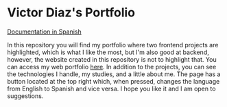 # Victor Diaz's Portfolio

[Documentation in Spanish](README_es.md)

In this repository you will find my portfolio where two frontend projects are highlighted, which is what I like the most, but I'm also good at backend, however, the website created in this repository is not to highlight that.
You can access my web portfolio [here](https://aledjv22.github.io/ "here").
In addition to the projects, you can see the technologies I handle, my studies, and a little about me.
The page has a button located at the top right which, when pressed, changes the language from English to Spanish and vice versa.
I hope you like it and I am open to suggestions.